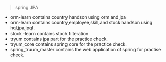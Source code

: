 >spring JPA 
* orm-learn contains country handson using orm and jpa
* orm-learn contains country,employee,skill,and stock handson using hql,jpa,jpql.
* stock -learn contains stock filteration 
* tryum contains jpa part for the practice check.
* tryum_core contains spring core for the practice check.
* spring_truum_master contains the web application of spring for practise check.
